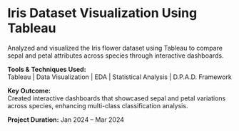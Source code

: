 # Iris Dataset Visualization Using Tableau  

Analyzed and visualized the Iris flower dataset using Tableau to compare sepal and petal attributes across species through interactive dashboards.  

**Tools & Techniques Used:**  
Tableau | Data Visualization | EDA | Statistical Analysis | D.P.A.D. Framework  

**Key Outcome:**  
Created interactive dashboards that showcased sepal and petal variations across species, enhancing multi-class classification analysis.  

**Project Duration:** Jan 2024 – Mar 2024  

